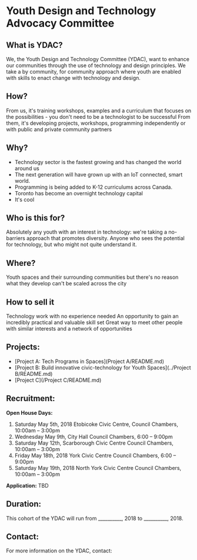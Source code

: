 # Youth Design and Technology Advocacy Committee 
## What is YDAC? 
We, the Youth Design and Technology Committee (YDAC), want to enhance our communities through the use of technology and design principles. We take a by community, for community approach where youth are enabled with skills to enact change with technology and design. 

## How?
From us, it's training workshops, examples and a curriculum that focuses on the possibilities - you don't need to be a technologist to be successful
From them, it's developing projects, workshops, programming independently or with public and private community partners

## Why?

* Technology sector is the fastest growing and has changed the world around us
* The next generation will have grown up with an IoT connected, smart world.
* Programming is being added to K-12 curriculums across Canada.
* Toronto has become an overnight technology capital
* It's cool

## Who is this for? 
Absolutely any youth with an interest in technology: we're taking a no-barriers approach that promotes diversity.
Anyone who sees the potential for technology, but who might not quite understand it. 

## Where?

Youth spaces and their surrounding communities but there's no reason what they develop can't be scaled across the city

## How to sell it

Technology work with no experience needed
An opportunity to gain an incredibly practical and valuable skill set
Great way to meet other people with similar interests and a network of opportunities

## Projects: 
* [Project A: Tech Programs in Spaces](Project A/README.md)
* [Project B: Build innovative civic-technology for Youth Spaces](../Project B/README.md)
* [Project C](/Project C/README.md)

## Recruitment: 
**Open House Days:**
1. Saturday May 5th, 2018 Etobicoke Civic Centre, Council Chambers, 10:00am – 3:00pm
2. Wednesday May 9th, City Hall Council Chambers, 6:00 – 9:00pm
3. Saturday May 12th, Scarborough Civic Centre Council Chambers, 10:00am – 3:00pm
4. Friday May 18th, 2018 York Civic Centre Council Chambers, 6:00 – 9:00pm
5. Saturday May 19th, 2018 North York Civic Centre Council Chambers, 10:00am – 3:00pm

**Application:** TBD

## Duration:  

This cohort of the YDAC will run from __________, 2018 to __________, 2018. 

## Contact:
For more information on the YDAC, contact: 
